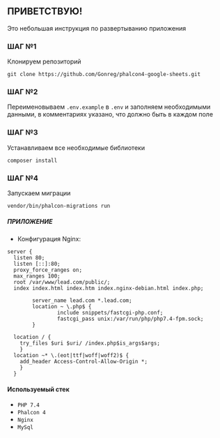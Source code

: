 ## ПРИВЕТСТВУЮ!

Это небольшая инструкция по развертыванию приложения

### ШАГ №1

Клонируем репозиторий

` git clone https://github.com/Gonreg/phalcon4-google-sheets.git `

### ШАГ №2

Переименовываем `.env.example` в `.env` и заполняем необходимыми данными, в комментариях указано, что должно быть в
каждом поле

### ШАГ №3

Устанавливаем все необходимые библиотеки

`composer install`


### ШАГ №4

Запускаем миграции

`vendor/bin/phalcon-migrations run
`

##### ПРИЛОЖЕНИЕ

* Конфигурация Nginx:

```
server {
  listen 80;
  listen [::]:80;
  proxy_force_ranges on;
  max_ranges 100;
  root /var/www/lead.com/public/;
  index index.html index.htm index.nginx-debian.html index.php;

        server_name lead.com *.lead.com;
        location ~ \.php$ {
                include snippets/fastcgi-php.conf;
                fastcgi_pass unix:/var/run/php/php7.4-fpm.sock;
        }

  location / {
    try_files $uri $uri/ /index.php$is_args$args;
    }
  location ~* \.(eot|ttf|woff|woff2)$ {
    add_header Access-Control-Allow-Origin *;
    }
  }
```


#### Используемый стек

* `PHP 7.4`
* `Phalcon 4`
* `Nginx`
* `MySql`